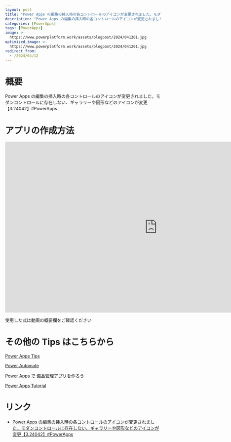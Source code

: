 ```yaml
---
layout: post
title: "Power Apps の編集の挿入時の各コントロールのアイコンが変更されました。モダンコントロールに存在しない、ギャラリーや図形などのアイコンが変更【3.24042】#PowerApps"
description: "Power Apps の編集の挿入時の各コントロールのアイコンが変更されました。モダンコントロールに存在しない、ギャラリーや図形などのアイコンが変更【3.24042】#PowerAppsを動画で分かりやすく解説"
categories: [PowerApps]
tags: [PowerApps]
image: >-
  https://www.powerplatform.work/assets/blogpost/2024/041201.jpg
optimized_image: >-
  https://www.powerplatform.work/assets/blogpost/2024/041201.jpg
redirect_from:
  - /2024/04/12
---
```



#  概要

Power Apps の編集の挿入時の各コントロールのアイコンが変更されました。モダンコントロールに存在しない、ギャラリーや図形などのアイコンが変更【3.24042】#PowerApps


# アプリの作成方法

<iframe width="983" height="553" src="https://www.youtube.com/embed/RYJ9T9x70eg" title="YouTube video player" frameborder="0" allow="accelerometer; autoplay; clipboard-write; encrypted-media; gyroscope; picture-in-picture" allowfullscreen></iframe>


使用した式は動画の概要欄をご確認ください


# その他の Tips はこちらから

[Power Apps Tips](https://www.youtube.com/watch?v=VrAQf3JQ7yM&list=PLVhFi1fb3DqakSLVMn22DDcySXh9jtzi- )


[Power Automate](https://www.youtube.com/watch?v=-YnJYT0ASEM&list=PLVhFi1fb3Dqbzic6GieqnLFgD3aTj-eHA)


[Power Apps で 備品管理アプリを作ろう](https://www.youtube.com/playlist?list=PLVhFi1fb3DqZM3HKb8Hea6XEL96990Fyn)


[Power Apps Tutorial](https://www.youtube.com/playlist?list=PLVhFi1fb3DqalxpL974VvAJvV4iWoSbe_)


# リンク


- [Power Apps の編集の挿入時の各コントロールのアイコンが変更されました。モダンコントロールに存在しない、ギャラリーや図形などのアイコンが変更【3.24042】#PowerApps](https://www.youtube.com/watch?v=RYJ9T9x70eg)

